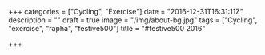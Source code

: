 +++
categories = ["Cycling", "Exercise"]
date = "2016-12-31T16:31:11Z"
description = ""
draft = true
image = "/img/about-bg.jpg"
tags = ["Cycling", "exercise", "rapha", "festive500"]
title = "#festive500 2016"

+++

